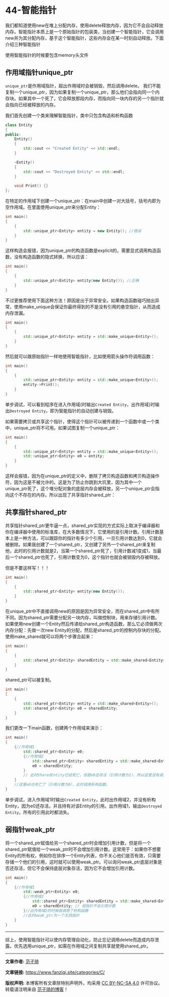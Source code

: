 # 44-智能指针

我们都知道使用new在堆上分配内存，使用delete释放内存，因为它不会自动释放内存。智能指针本质上是一个原始指针的包装类，当创建一个智能指针，它会调用new并为其分配内存，基于这个智能指针，这些内存会在某一时刻自动释放。下面介绍三种智能指针

使用智能指针的时候要包含memory头文件

## 作用域指针unique_ptr

`unique_ptr`是作用域指针，超出作用域时会被销毁，然后调用delete。
我们不能复制一个unique_ptr，因为如果复制一个unique_ptr，那么他们会指向同一个内存块。如果其中一个死了，它会释放那段内存，而指向同一块内存的另一个指针就会指向已经被释放的内存。

我们首先创建一个类来理解智能指针，类中只包含构造和析构函数

```cpp
class Entity
{
public:
	Entity()
	{
		std::cout << "Created Entity" << std::endl;
	}

	~Entity()
	{
		std::cout << "Destroyed Entity" << std::endl;
	}
    
	void Print() {}
};
```

在特定的作用域下创建一个unique_ptr：在main中创建一对大括号，括号内即为空作用域。在里面使用unique_ptr来分配Entity：

```cpp
int main() 
{
	{
		std::unique_ptr<Entity> entity = new Entity(); //错误
	}
}
```

这样构造会报错，因为unique_ptr的构造函数是explicit的，需要显式调用构造函数，没有构造函数的隐式转换，所以应该：

```cpp
int main() 
{
	{
		std::unique_ptr<Entity> entity(new Entity()); //正确
	}
}
```

不过更推荐使用下面这种方法！原因是出于异常安全。如果构造函数碰巧抛出异常，使用make_unique会保证你最终得到的不是没有引用的悬空指针，从而造成内存泄漏。

```cpp
int main() 
{
	{
		std::unique_ptr<Entity> entity = std::make_unique<Entity>();
	}
}
```

然后就可以跟原始指针一样地使用智能指针，比如使用箭头操作符调用函数：

```cpp
int main() 
{
	{
		std::unique_ptr<Entity> entity = std::make_unique<Entity>();
		entity->Print();
	}
}
```

单步调试，可以看到程序在进入作用域{时输出`Created Entity`，出作用域}时输出`Destroyed Entity`，即为智能指针的自动创建与销毁。

如果需要拷贝或共享这个指针，使得这个指针可以被传递到一个函数中或一个类中，unique_ptr将不可用。如果试图复制一个unique_ptr：

```cpp
int main() 
{
	{
		std::unique_ptr<Entity> entity = std::make_unique<Entity>();
		std::unique_ptr<Entity> e0 = entity;
	}
}
```

这样会报错，因为在unique_ptr的定义中，删除了拷贝构造函数和拷贝构造操作符，因为这是不被允许的。这是为了防止你跳到大坑里，因为其中一个unique_ptr死了，这个堆分配对象的底层内存会被释放，另一个unique_ptr会指向这个不存在的内存。所以出现了共享指针shared_ptr：

## 共享指针shared_ptr

共享指针shared_ptr更牛逼一点，shared_ptr实现的方式实际上取决于编译器和你在编译器中使用的标准库，在大多数情况下，它使用的是引用计数。引用计数基本上是一种方法，可以跟踪你的指针有多少个引用，一旦引用计数达到0，它就会被删除。如果我创建了一个shared_ptr，又创建了另外一个shared_ptr来复制他，此时的引用计数就是2，当第一个shared_ptr死了，引用计数减1变成1，当最后一个shared_ptr也死了，引用计数变为0，这个指针也就会被销毁内存被释放。

但是不要这样写！！！

```cpp
int main() 
{
	{	
		std::shared_ptr<Entity> entity(new Entity());
	}
}
```

在unique_ptr中不直接调用new的原因是因为异常安全，而在shared_ptr中有所不同。因为shared_ptr需要分配另一块内存，叫做控制块，用来存储引用计数。如果使用new创建一个Entity然后传递给shared_ptr构造函数，那么它必须做两次内存分配：先做一次new Entity的分配，然后是shared_ptr的控制内存块的分配。使用make_shared就可以将两个步骤合起来：

```cpp
int main() 
{
	{	
		std::shared_ptr<Entity> sharedEntity = std::make_shared<Entity>();
	}
}
```

shared_ptr可以被复制。

```cpp
int main() 
{
	{	
		std::shared_ptr<Entity> entity = std::make_shared<Entity>();
		std::shared_ptr<Entity> e0 = sharedEntity;
	}
}
```

我们更改一下main函数，创建两个作用域来演示：

```cpp
int main()
{
	{//作用域1
		std::shared_ptr<Entity> e0;
		{//作用域2
			std::shared_ptr<Entity> sharedEntity = std::make_shared<Entity>();
			e0 = sharedEntity;
		}
		// 此时SharedEntity已经死亡，但是e0还存活（引用计数为1），所以这里没有调用析构函数
	}
	//这里e0也死亡了（引用计数为0），此时调用析构函数。
}
```

单步调试，进入作用域1时输出`Created Entity`，此时出作用域2，并没有析构Entity，因为e0还存活，并且持有对该Entity的引用。出作用域1，输出`Destroyed Entity`，所有的引用此时都消失。

## 弱指针weak_ptr

将一个shared_ptr赋值给另一个shared_ptr时会增加引用计数，但是将一个shared_ptr赋值给一个weak_ptr时不会增加引用计数。这常用于：如果你不想要Entity的所有权，例如你在排序一个Entity列表，你不关心他们是否有效，只需要存储一个他们的引用，这时就可以使用weak_ptr。可以询问weak_ptr底层对象是否还存活，但它不会保持底层对象存活，因为它不会增加引用计数。

```cpp
int main()
{
	{//作用域1
		std::weak_ptr<Entity> e0;
		{//作用域2
			std::shared_ptr<Entity> sharedEntity = std::make_shared<Entity>();
			e0 = sharedEntity; // 弱指针不会引用计数
		}//出作用域2的时候就调用了析构函数
		//此时weak_ptr为一个无效指针
	}
}
```

------

综上，使用智能指针可以使内存管理自动化，防止忘记调用delete而造成内存泄露。优先选用unique_ptr，如需在作用域之间复制共享就使用shared_ptr。

------

**文章作者:** [范子琦](https://github.com/fan-ziqi)

**文章链接:** https://www.fanziqi.site/categories/C/

**版权声明:** 本博客所有文章除特别声明外，均采用 [CC BY-NC-SA 4.0](https://creativecommons.org/licenses/by-nc-sa/4.0/) 许可协议。转载请注明来自 [范子琦的博客](http://www.fanziqi.site/)！